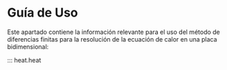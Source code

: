 # Guía de Uso

Este apartado contiene la información relevante para el uso del método de diferencias finitas para la resolución de la ecuación de calor en una placa bidimensional:

::: heat.heat
